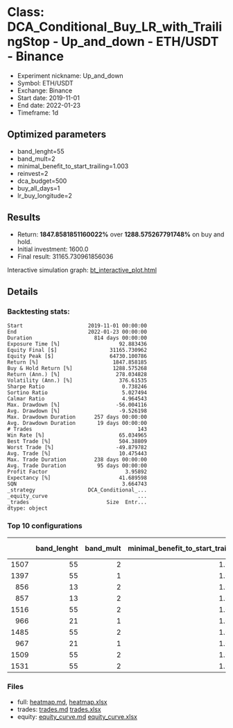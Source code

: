 # Class: DCA_Conditional_Buy_LR_with_TrailingStop - Up_and_down - ETH/USDT - Binance

- Experiment nickname: Up_and_down 
- Symbol: ETH/USDT
- Exchange: Binance
- Start date: 2019-11-01
- End date: 2022-01-23
- Timeframe: 1d

## Optimized parameters

- band_lenght=55
- band_mult=2
- minimal_benefit_to_start_trailing=1.003
- reinvest=2
- dca_budget=500
- buy_all_days=1
- lr_buy_longitude=2

## Results

- Return: **1847.8581851160022%** over **1288.575267791748%** on buy and hold.
- Initial investment: 1600.0
- Final result: 31165.730961856036

Interactive simulation graph: [bt_interactive_plot.html](bt_interactive_plot.html)

## Details 
### Backtesting stats:

```
Start                     2019-11-01 00:00:00
End                       2022-01-23 00:00:00
Duration                    814 days 00:00:00
Exposure Time [%]                   92.883436
Equity Final [$]                 31165.730962
Equity Peak [$]                  64730.100786
Return [%]                        1847.858185
Buy & Hold Return [%]             1288.575268
Return (Ann.) [%]                  278.034828
Volatility (Ann.) [%]               376.61535
Sharpe Ratio                         0.738246
Sortino Ratio                        5.027494
Calmar Ratio                         4.964543
Max. Drawdown [%]                  -56.004116
Avg. Drawdown [%]                   -9.526198
Max. Drawdown Duration      257 days 00:00:00
Avg. Drawdown Duration       19 days 00:00:00
# Trades                                  143
Win Rate [%]                        65.034965
Best Trade [%]                      504.38809
Worst Trade [%]                    -49.879782
Avg. Trade [%]                      10.475443
Max. Trade Duration         238 days 00:00:00
Avg. Trade Duration          95 days 00:00:00
Profit Factor                         3.95892
Expectancy [%]                      41.689598
SQN                                  3.664743
_strategy                 DCA_Conditional_...
_equity_curve                             ...
_trades                         Size  Entr...
dtype: object
```

### Top 10 configurations

|      |   band_lenght |   band_mult |   minimal_benefit_to_start_trailing |   reinvest |   dca_budget |   buy_all_days |   lr_buy_longitude |   Return [%] |
|-----:|--------------:|------------:|------------------------------------:|-----------:|-------------:|---------------:|-------------------:|-------------:|
| 1507 |            55 |           2 |                               1.003 |          2 |          500 |              1 |                  2 |      1847.86 |
| 1397 |            55 |           1 |                               1.003 |          2 |          500 |              1 |                  2 |      1841    |
|  856 |            13 |           2 |                               1.003 |          2 |          500 |              1 |                 11 |      1757.07 |
|  857 |            13 |           2 |                               1.003 |          2 |          500 |              1 |                 12 |      1734.38 |
| 1516 |            55 |           2 |                               1.003 |          2 |          500 |              1 |                 11 |      1697.47 |
|  966 |            21 |           1 |                               1.003 |          2 |          500 |              1 |                 11 |      1691.49 |
| 1485 |            55 |           2 |                               1.003 |          2 |          200 |              1 |                  2 |      1688.26 |
|  967 |            21 |           1 |                               1.003 |          2 |          500 |              1 |                 12 |      1683.68 |
| 1509 |            55 |           2 |                               1.003 |          2 |          500 |              1 |                  4 |      1682.22 |
| 1531 |            55 |           2 |                               1.003 |          2 |         1600 |              1 |                  4 |      1664.56 |

### Files

- full: [heatmap.md](heatmap_df.md), [heatmap.xlsx](heatmap_df.xlsx) 
- trades: [trades.md](trades.md) [trades.xlsx](trades.xlsx)
- equity: [equity_curve.md](equity_curve.md) [equity_curve.xlsx](equity_curve.xlsx)